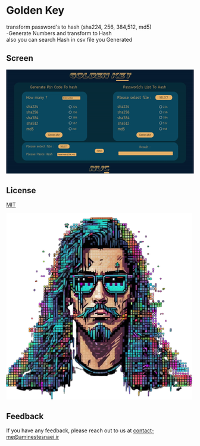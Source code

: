 
# Golden Key

transform password's to hash (sha224, 256, 384,512, md5) \
-Generate Numbers and transform to Hash\
 also you can search Hash in csv file you Generated
 
## Screen

![App Screenshots](https://github.com/Aminestesnaei/Golden-key/blob/main/Screen.gif)



## License

[MIT](https://github.com/Aminestesnaei/Golden-key/blob/main/LICENSE)


![Logo](https://github.com/Aminestesnaei/Golden-key/blob/main/icon.png)


## Feedback

If you have any feedback, please reach out to us at contact-me@aminestesnaei.ir

